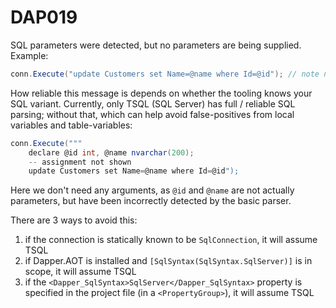 ﻿# DAP019

SQL parameters were detected, but no parameters are being supplied. Example:

``` csharp
conn.Execute("update Customers set Name=@name where Id=@id"); // note no args supplied
```

How reliable this message is depends on whether the tooling knows your SQL variant. Currently, only TSQL (SQL Server)
has full / reliable SQL parsing; without that, which can help avoid false-positives from local
variables and table-variables:

``` csharp
conn.Execute("""
    declare @id int, @name nvarchar(200);
    -- assignment not shown
    update Customers set Name=@name where Id=@id");
```

Here we don't need any arguments, as `@id` and `@name` are not actually parameters, but have been incorrectly detected
by the basic parser.

There are 3 ways to avoid this:

1. if the connection is statically known to be `SqlConnection`, it will assume TSQL
2. if Dapper.AOT is installed and `[SqlSyntax(SqlSyntax.SqlServer)]` is in scope, it will assume TSQL
3. if the `<Dapper_SqlSyntax>SqlServer</Dapper_SqlSyntax>` property is specified in the project file (in a `<PropertyGroup>`), it will assume TSQL